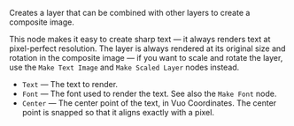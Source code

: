 Creates a layer that can be combined with other layers to create a composite image. 

This node makes it easy to create sharp text — it always renders text at pixel-perfect resolution.  The layer is always rendered at its original size and rotation in the composite image — if you want to scale and rotate the layer, use the `Make Text Image` and `Make Scaled Layer` nodes instead.

   - `Text` — The text to render.
   - `Font` — The font used to render the text.  See also the `Make Font` node.
   - `Center` — The center point of the text, in Vuo Coordinates.  The center point is snapped so that it aligns exactly with a pixel.

